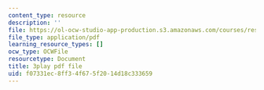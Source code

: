 ```yaml
---
content_type: resource
description: ''
file: https://ol-ocw-studio-app-production.s3.amazonaws.com/courses/res-18-009-learn-differential-equations-up-close-with-gilbert-strang-and-cleve-moler-fall-2015/f07331ec8ff34f675f2014d18c333659_FATUw506mE.pdf
file_type: application/pdf
learning_resource_types: []
ocw_type: OCWFile
resourcetype: Document
title: 3play pdf file
uid: f07331ec-8ff3-4f67-5f20-14d18c333659
---
```

